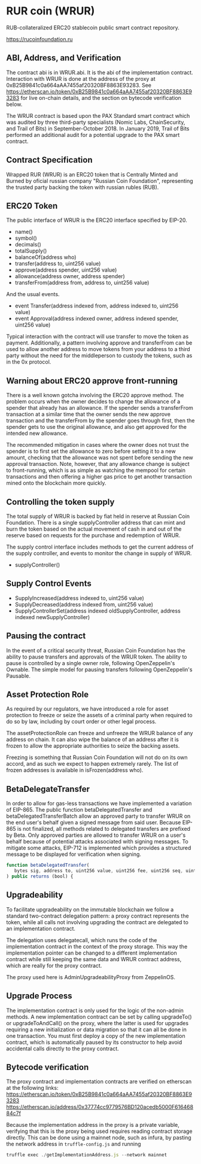 # RUR coin (WRUR)
RUB-collateralized ERC20 stablecoin public smart contract repository.

https://rucoinfoundation.ru

## ABI, Address, and Verification
The contract abi is in WRUR.abi. It is the abi of the implementation contract. Interaction with WRUR is done at the address of the proxy at 0xB25B9841c0a664aAA7455af20320BF8863E93283. See https://etherscan.io/token/0xB25B9841c0a664aAA7455af20320BF8863E93283 for live on-chain details, and the section on bytecode verification below.

The WRUR contract is based upon the PAX Standard smart contract which was audited by three third-party specialists (Nomic Labs, ChainSecurity, and Trail of Bits) in September-October 2018. In January 2019, Trail of Bits performed an additional audit for a potential upgrade to the PAX smart contract.

## Contract Specification
Wrapped RUR (WRUR) is an ERC20 token that is Centrally Minted and Burned by oficial russian company "Russian Coin Foundation", representing the trusted party backing the token with russian rubles (RUB).

## ERC20 Token
The public interface of WRUR is the ERC20 interface specified by EIP-20.
<ul>
 <li>name()</li>
 <li>symbol()</li>
 <li>decimals()</li>
 <li>totalSupply()</li>
 <li>balanceOf(address who)</li>
 <li>transfer(address to, uint256 value)</li>
 <li>approve(address spender, uint256 value)</li>
 <li>allowance(address owner, address spender)</li>
 <li>transferFrom(address from, address to, uint256 value)</li>
</ul>

And the usual events.
<ul>
 <li>event Transfer(address indexed from, address indexed to, uint256 value)</li>
 <li>event Approval(address indexed owner, address indexed spender, uint256 value)</li>
</ul>

Typical interaction with the contract will use transfer to move the token as payment. Additionally, a pattern involving approve and transferFrom can be used to allow another address to move tokens from your address to a third party without the need for the middleperson to custody the tokens, such as in the 0x protocol.

## Warning about ERC20 approve front-running
There is a well known gotcha involving the ERC20 approve method. The problem occurs when the owner decides to change the allowance of a spender that already has an allowance. If the spender sends a transferFrom transaction at a similar time that the owner sends the new approve transaction and the transferFrom by the spender goes through first, then the spender gets to use the original allowance, and also get approved for the intended new allowance.

The recommended mitigation in cases where the owner does not trust the spender is to first set the allowance to zero before setting it to a new amount, checking that the allowance was not spent before sending the new approval transaction. Note, however, that any allowance change is subject to front-running, which is as simple as watching the mempool for certain transactions and then offering a higher gas price to get another transaction mined onto the blockchain more quickly.

## Controlling the token supply
The total supply of WRUR is backed by fiat held in reserve at Russian Coin Foundation. There is a single supplyController address that can mint and burn the token based on the actual movement of cash in and out of the reserve based on requests for the purchase and redemption of WRUR.

The supply control interface includes methods to get the current address of the supply controller, and events to monitor the change in supply of WRUR.
<ul>
 <li>supplyController()</li>
</ul>

## Supply Control Events
<ul>
 <li>SupplyIncreased(address indexed to, uint256 value)</li>
 <li>SupplyDecreased(address indexed from, uint256 value)</li>
 <li>SupplyControllerSet(address indexed oldSupplyController, address indexed newSupplyController)</li>
</ul>

## Pausing the contract
In the event of a critical security threat, Russian Coin Foundation has the ability to pause transfers and approvals of the WRUR token. The ability to pause is controlled by a single owner role, following OpenZeppelin's Ownable. The simple model for pausing transfers following OpenZeppelin's Pausable.

## Asset Protection Role
As required by our regulators, we have introduced a role for asset protection to freeze or seize the assets of a criminal party when required to do so by law, including by court order or other legal process.

The assetProtectionRole can freeze and unfreeze the WRUR balance of any address on chain. It can also wipe the balance of an address after it is frozen to allow the appropriate authorities to seize the backing assets.

Freezing is something that Russian Coin Foundation will not do on its own accord, and as such we expect to happen extremely rarely. The list of frozen addresses is available in isFrozen(address who).

## BetaDelegateTransfer
In order to allow for gas-less transactions we have implemented a variation of EIP-865. The public function betaDelegatedTransfer and betaDelegatedTransferBatch allow an approved party to transfer WRUR on the end user's behalf given a signed message from said user. Because EIP-865 is not finalized, all methods related to delegated transfers are prefixed by Beta. Only approved parties are allowed to transfer WRUR on a user's behalf because of potential attacks associated with signing messages. To mitigate some attacks, EIP-712 is implemented which provides a structured message to be displayed for verification when signing.
```javascript
function betaDelegatedTransfer(
   bytes sig, address to, uint256 value, uint256 fee, uint256 seq, uint256 deadline
) public returns (bool) {
```
## Upgradeability
To facilitate upgradeability on the immutable blockchain we follow a standard two-contract delegation pattern: a proxy contract represents the token, while all calls not involving upgrading the contract are delegated to an implementation contract.

The delegation uses delegatecall, which runs the code of the implementation contract in the context of the proxy storage. This way the implementation pointer can be changed to a different implementation contract while still keeping the same data and WRUR contract address, which are really for the proxy contract.

The proxy used here is AdminUpgradeabilityProxy from ZeppelinOS.

## Upgrade Process
The implementation contract is only used for the logic of the non-admin methods. A new implementation contract can be set by calling upgradeTo() or upgradeToAndCall() on the proxy, where the latter is used for upgrades requiring a new initialization or data migration so that it can all be done in one transaction. You must first deploy a copy of the new implementation contract, which is automatically paused by its constructor to help avoid accidental calls directly to the proxy contract.

## Bytecode verification
The proxy contract and implementation contracts are verified on etherscan at the following links: https://etherscan.io/token/0xB25B9841c0a664aAA7455af20320BF8863E93283 https://etherscan.io/address/0x37774cc9779576BD120acedb5000F61646884c7f

Because the implementation address in the proxy is a private variable, verifying that this is the proxy being used requires reading contract storage directly. This can be done using a mainnet node, such as infura, by pasting the network address in ```truffle-config.js``` and running
```javascript
truffle exec ./getImplementationAddress.js --network mainnet
```